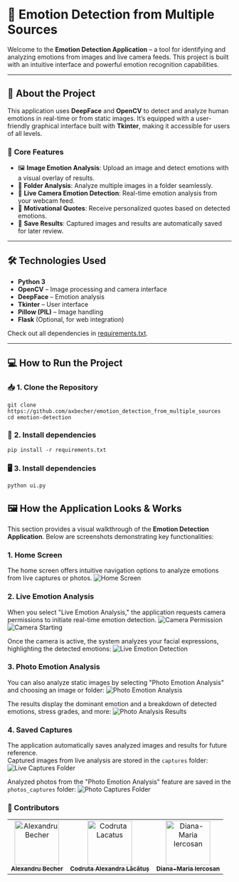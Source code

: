 # 📸 **Emotion Detection from Multiple Sources**

Welcome to the **Emotion Detection Application** – a tool for identifying and analyzing emotions from images and live camera feeds. This project is built with an intuitive interface and powerful emotion recognition capabilities.

---

## 🚀 **About the Project**

This application uses **DeepFace** and **OpenCV** to detect and analyze human emotions in real-time or from static images. It’s equipped with a user-friendly graphical interface built with **Tkinter**, making it accessible for users of all levels.

### 🎯 **Core Features**
- 🖼️ **Image Emotion Analysis**: Upload an image and detect emotions with a visual overlay of results.  
- 📂 **Folder Analysis**: Analyze multiple images in a folder seamlessly.  
- 🎥 **Live Camera Emotion Detection**: Real-time emotion analysis from your webcam feed.  
- 💬 **Motivational Quotes**: Receive personalized quotes based on detected emotions.  
- 💾 **Save Results**: Captured images and results are automatically saved for later review.  

---

## 🛠️ **Technologies Used**

- **Python 3**  
- **OpenCV** – Image processing and camera interface  
- **DeepFace** – Emotion analysis  
- **Tkinter** – User interface  
- **Pillow (PIL)** – Image handling  
- **Flask** (Optional, for web integration)  

Check out all dependencies in [requirements.txt](requirements.txt).

---

## 💻 **How to Run the Project**

### 📥 **1. Clone the Repository**
```
git clone https://github.com/axbecher/emotion_detection_from_multiple_sources
cd emotion-detection
```

### 🐍 **2. Install dependencies**
```pip install -r requirements.txt```

### 🖥️ **3. Install dependencies**
```python ui.py```


## 🖼️ **How the Application Looks & Works**

This section provides a visual walkthrough of the **Emotion Detection Application**. Below are screenshots demonstrating key functionalities:

### **1. Home Screen**
The home screen offers intuitive navigation options to analyze emotions from live captures or photos.
![Home Screen](images/home_screen.png)

### **2. Live Emotion Analysis**
When you select "Live Emotion Analysis," the application requests camera permissions to initiate real-time emotion detection.
![Camera Permission](images/camera_permission.png)
![Camera Starting](images/camera_starting.png)

Once the camera is active, the system analyzes your facial expressions, highlighting the detected emotions:
![Live Emotion Detection](images/live_emotion_detection.jpg)

### **3. Photo Emotion Analysis**
You can also analyze static images by selecting "Photo Emotion Analysis" and choosing an image or folder:
![Photo Emotion Analysis](images/photo_emotion_analysis.png)

The results display the dominant emotion and a breakdown of detected emotions, stress grades, and more:
![Photo Analysis Results](images/photo_analysis_results.png)

### **4. Saved Captures**
The application automatically saves analyzed images and results for future reference.  
Captured images from live analysis are stored in the `captures` folder:
![Live Captures Folder](images/live_captures_folder.jpg)

Analyzed photos from the "Photo Emotion Analysis" feature are saved in the `photos_captures` folder:
![Photo Captures Folder](images/photo_captures_folder.png)

### 🤝 Contributors
<table>
  <tbody>
    <tr>
      <td align="center"><a href="https://axbecher.com"><img src="https://avatars.githubusercontent.com/u/72851811?v=4" width="100px;" alt="Alexandru Becher"/><br /><sub><b>Alexandru Becher</b></sub></a><br />
      </td>
      <td align="center"><a href="https://www.linkedin.com/in/codruta-lacatus/"><img src="https://avatars.githubusercontent.com/u/102989142?v=4" width="100px;" alt="Codruta Lacatus"/><br /><sub><b>Codruta Alexandra Lăcătuș</b></sub></a><br />
      </td>
      <td align="center"><a href="https://hurr13ane.com"><img src="https://avatars.githubusercontent.com/u/76591840?v=4" width="100px;" alt="Diana-Maria Iercosan"/><br /><sub><b>Diana-Maria Iercosan</b></sub></a><br />
      </td>
    </tr>
  </tbody>
</table>




